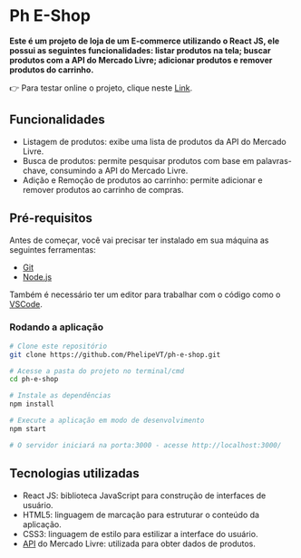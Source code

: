 # Ph E-Shop

**Este é um projeto de loja de um E-commerce utilizando o React JS, ele possui as seguintes funcionalidades: listar produtos na tela; buscar produtos com a API do Mercado Livre; adicionar produtos e remover produtos do carrinho.**

:point_right: Para testar online o projeto, clique neste [Link](https://phelipevt.github.io/ph-e-shop/).

## Funcionalidades

* Listagem de produtos: exibe uma lista de produtos da API do Mercado Livre.
* Busca de produtos: permite pesquisar produtos com base em palavras-chave, consumindo a API do Mercado Livre.
* Adição e Remoção de produtos ao carrinho: permite adicionar e remover produtos ao carrinho de compras.

## Pré-requisitos

Antes de começar, você vai precisar ter instalado em sua máquina as seguintes ferramentas:
* [Git](https://git-scm.com/)
* [Node.js](https://nodejs.org/en)

Também é necessário ter um editor para trabalhar com o código como o [VSCode](https://code.visualstudio.com/).

### Rodando a aplicação

```bash
# Clone este repositório
git clone https://github.com/PhelipeVT/ph-e-shop.git 

# Acesse a pasta do projeto no terminal/cmd
cd ph-e-shop

# Instale as dependências
npm install  

# Execute a aplicação em modo de desenvolvimento
npm start

# O servidor iniciará na porta:3000 - acesse http://localhost:3000/
```

## Tecnologias utilizadas

* React JS: biblioteca JavaScript para construção de interfaces de usuário.
* HTML5: linguagem de marcação para estruturar o conteúdo da aplicação.
* CSS3: linguagem de estilo para estilizar a interface do usuário.
* [API](https://api.mercadolibre.com/sites/MLB/search?q=) do Mercado Livre: utilizada para obter dados de produtos.
